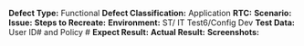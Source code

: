 **Defect Type:** Functional
**Defect Classification:** Application 
**RTC:** 
**Scenario:**
**Issue:** 
**Steps to Recreate:**
**Environment:** ST/ IT Test6/Config Dev
**Test Data:** User ID#  and Policy #
**Expect Result:**
**Actual Result:** 
**Screenshots:**	
